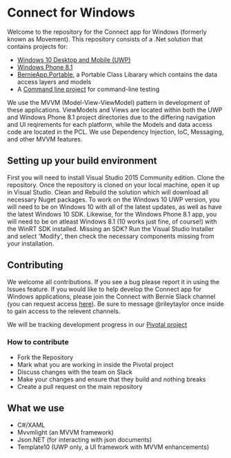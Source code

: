 # Connect for Windows

Welcome to the repository for the Connect app for Windows (formerly known as Movement).  This repository consists of a .Net solution that contains projects for: 
* [Windows 10 Desktop and Mobile (UWP)](https://github.com/SandersForPresident/BernieAppWindows/tree/master/BernieApp.UWP)
* [Windows Phone 8.1](https://github.com/SandersForPresident/BernieAppWindows/tree/master/BernieApp/BernieApp.WindowsPhone)
* [BernieApp.Portable](https://github.com/Bernie-2016/Connect-Windows/tree/master/BernieApp.Portable), a Portable Class Libarary which contains the data access layers and models
* A [Command line project](https://github.com/Bernie-2016/Connect-Windows/tree/master/BernieApp.CLI) for command-line testing

We use the MVVM (Model-View-ViewModel) pattern in development of these applications. ViewModels and Views are located within both the UWP and Windows Phone 8.1 project directories due to the differing navigation and UI reqirements for each platform, while the Models and data access code are located in the PCL. We use Dependency Injection, IoC, Messaging, and other MVVM features.

## Setting up your build environment

First you will need to install Visual Studio 2015 Community edition. Clone the repository. Once the repository is cloned on your local machine, open it up in Visual Studio. Clean and Rebuild the solution which will download all necessary Nuget packages. To work on the Windows 10 UWP version, you will need to be on Windows 10 with all of the latest updates, as well as have the latest Windows 10 SDK. Likewise, for the Windows Phone 8.1 app, you will need to be on atleast Windows 8.1 (10 works just fine, of course!) with the WinRT SDK installed. Missing an SDK? Run the Visual Studio Installer and select 'Modify', then check the necessary components missing from your installation.

## Contributing

We welcome all contributions.  If you see a bug please report it in using the Issues feature.  If you would like to help develop the Connect app for Windows applications, please join the Connect with Bernie Slack channel (you can request access [here](http://connectwithbernieslack.herokuapp.com/)). Be sure to message @rileytaylor once inside to gain access to the relevent channels.

We will be tracking development progress in our [Pivotal project](https://www.pivotaltracker.com/n/projects/1530927)

### How to contribute

* Fork the Repository
* Mark what you are working in inside the Pivotal project
* Discuss changes with the team on Slack
* Make your changes and ensure that they build and nothing breaks
* Create a pull request on the main repository

## What we use

* C#/XAML
* Mvvmlight (an MVVM framework)
* Json.NET (for interacting with json documents)
* Template10 (UWP only, a UI framework with MVVM enhancements)
